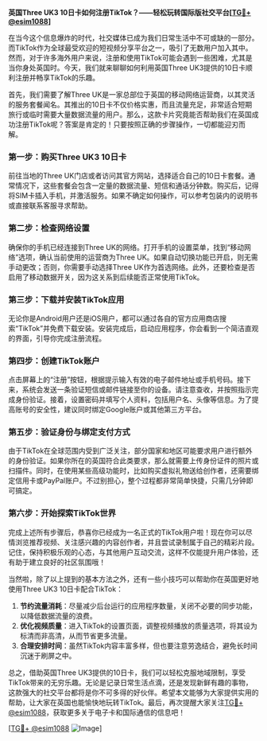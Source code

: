 **英国Three UK3 10日卡如何注册TikTok？——轻松玩转国际版社交平台[[TG💪+ @esim1088](https://t.me/s/esim1088)]**

在当今这个信息爆炸的时代，社交媒体已成为我们日常生活中不可或缺的一部分。而TikTok作为全球最受欢迎的短视频分享平台之一，吸引了无数用户加入其中。然而，对于许多海外用户来说，注册和使用TikTok可能会遇到一些困难，尤其是当你身处英国时。今天，我们就来聊聊如何利用英国Three UK3提供的10日卡顺利注册并畅享TikTok的乐趣。

首先，我们需要了解Three UK是一家总部位于英国的移动网络运营商，以其灵活的服务套餐闻名。其推出的10日卡不仅价格实惠，而且流量充足，非常适合短期旅行或临时需要大量数据流量的用户。那么，这款卡片究竟能否帮助我们在英国成功注册TikTok呢？答案是肯定的！只要按照正确的步骤操作，一切都能迎刃而解。

### 第一步：购买Three UK3 10日卡

前往当地的Three UK门店或者访问其官方网站，选择适合自己的10日卡套餐。通常情况下，这些套餐会包含一定量的数据流量、短信和通话分钟数。购买后，记得将SIM卡插入手机，并激活服务。如果不确定如何操作，可以参考包装内的说明书或直接联系客服寻求帮助。

### 第二步：检查网络设置

确保你的手机已经连接到Three UK的网络。打开手机的设置菜单，找到“移动网络”选项，确认当前使用的运营商为Three UK。如果自动切换功能已开启，则无需手动更改；否则，你需要手动选择Three UK作为首选网络。此外，还要检查是否启用了移动数据开关，因为这关系到后续能否正常使用TikTok。

### 第三步：下载并安装TikTok应用

无论你是Android用户还是iOS用户，都可以通过各自的官方应用商店搜索“TikTok”并免费下载安装。安装完成后，启动应用程序，你会看到一个简洁直观的界面，引导你完成注册流程。

### 第四步：创建TikTok账户

点击屏幕上的“注册”按钮，根据提示输入有效的电子邮件地址或手机号码。接下来，系统会发送一条验证短信或邮件链接至你的设备。请注意查收，并按照指示完成身份验证。接着，设置密码并填写个人资料，包括用户名、头像等信息。为了提高账号的安全性，建议同时绑定Google账户或其他第三方平台。

### 第五步：验证身份与绑定支付方式

由于TikTok在全球范围内受到广泛关注，部分国家和地区可能要求用户进行额外的身份验证。如果你所在的英国符合此类要求，那么就需要上传身份证件的照片或扫描件。同时，在使用某些高级功能时，比如购买虚拟礼物送给创作者，还需要绑定信用卡或PayPal账户。不过别担心，整个过程都非常简单快捷，只需几分钟即可搞定。

### 第六步：开始探索TikTok世界

完成上述所有步骤后，恭喜你已经成为一名正式的TikTok用户啦！现在你可以尽情浏览推荐视频、关注感兴趣的内容创作者，并且尝试录制属于自己的精彩片段。记住，保持积极乐观的心态，与其他用户互动交流，这样不仅能提升用户体验，还有助于建立良好的社区氛围哦！

当然啦，除了以上提到的基本方法之外，还有一些小技巧可以帮助你在英国更好地使用Three UK3 10日卡配合TikTok：

1. **节约流量消耗**：尽量减少后台运行的应用程序数量，关闭不必要的同步功能，以降低数据流量的浪费。
2. **优化视频质量**：进入TikTok的设置页面，调整视频播放的质量选项，将其设为标清而非高清，从而节省更多流量。
3. **合理安排时间**：虽然TikTok内容丰富多样，但也要注意劳逸结合，避免长时间沉迷于刷屏之中。

总之，借助英国Three UK3提供的10日卡，我们可以轻松克服地域限制，享受TikTok带来的无穷乐趣。无论是记录日常生活点滴，还是发现新鲜有趣的事物，这款强大的社交平台都将是你不可多得的好伙伴。希望本文能够为大家提供实用的帮助，让大家在英国也能愉快地玩转TikTok。最后，再次提醒大家关注[TG💪+ @esim1088](https://t.me/s/esim1088)，获取更多关于电子卡和国际通信的信息吧！

[[TG💪+ @esim1088](https://t.me/s/esim1088) ![Image](https://i.postimg.cc/4NQfJmqS/Snipaste-2025-05-13-00-14-12.png)]